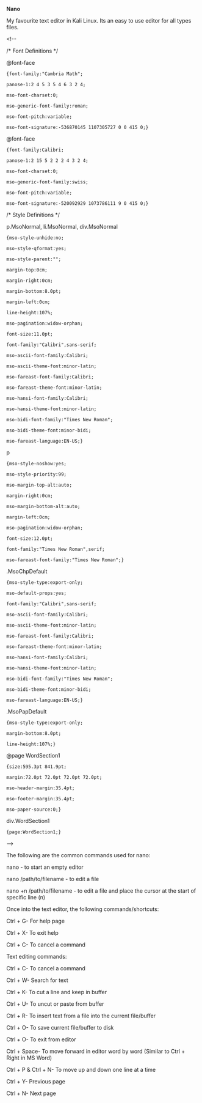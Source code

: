 **Nano**

My favourite text editor in Kali Linux. Its an easy to use editor for all types files.

&lt;!--  
 /\* Font Definitions \*/  
 @font-face  
	{font-family:"Cambria Math";  
	panose-1:2 4 5 3 5 4 6 3 2 4;  
	mso-font-charset:0;  
	mso-generic-font-family:roman;  
	mso-font-pitch:variable;  
	mso-font-signature:-536870145 1107305727 0 0 415 0;}  
@font-face  
	{font-family:Calibri;  
	panose-1:2 15 5 2 2 2 4 3 2 4;  
	mso-font-charset:0;  
	mso-generic-font-family:swiss;  
	mso-font-pitch:variable;  
	mso-font-signature:-520092929 1073786111 9 0 415 0;}  
 /\* Style Definitions \*/  
 p.MsoNormal, li.MsoNormal, div.MsoNormal  
	{mso-style-unhide:no;  
	mso-style-qformat:yes;  
	mso-style-parent:"";  
	margin-top:0cm;  
	margin-right:0cm;  
	margin-bottom:8.0pt;  
	margin-left:0cm;  
	line-height:107%;  
	mso-pagination:widow-orphan;  
	font-size:11.0pt;  
	font-family:"Calibri",sans-serif;  
	mso-ascii-font-family:Calibri;  
	mso-ascii-theme-font:minor-latin;  
	mso-fareast-font-family:Calibri;  
	mso-fareast-theme-font:minor-latin;  
	mso-hansi-font-family:Calibri;  
	mso-hansi-theme-font:minor-latin;  
	mso-bidi-font-family:"Times New Roman";  
	mso-bidi-theme-font:minor-bidi;  
	mso-fareast-language:EN-US;}  
p  
	{mso-style-noshow:yes;  
	mso-style-priority:99;  
	mso-margin-top-alt:auto;  
	margin-right:0cm;  
	mso-margin-bottom-alt:auto;  
	margin-left:0cm;  
	mso-pagination:widow-orphan;  
	font-size:12.0pt;  
	font-family:"Times New Roman",serif;  
	mso-fareast-font-family:"Times New Roman";}  
.MsoChpDefault  
	{mso-style-type:export-only;  
	mso-default-props:yes;  
	font-family:"Calibri",sans-serif;  
	mso-ascii-font-family:Calibri;  
	mso-ascii-theme-font:minor-latin;  
	mso-fareast-font-family:Calibri;  
	mso-fareast-theme-font:minor-latin;  
	mso-hansi-font-family:Calibri;  
	mso-hansi-theme-font:minor-latin;  
	mso-bidi-font-family:"Times New Roman";  
	mso-bidi-theme-font:minor-bidi;  
	mso-fareast-language:EN-US;}  
.MsoPapDefault  
	{mso-style-type:export-only;  
	margin-bottom:8.0pt;  
	line-height:107%;}  
@page WordSection1  
	{size:595.3pt 841.9pt;  
	margin:72.0pt 72.0pt 72.0pt 72.0pt;  
	mso-header-margin:35.4pt;  
	mso-footer-margin:35.4pt;  
	mso-paper-source:0;}  
div.WordSection1  
	{page:WordSection1;}  
--&gt;  


The following are the common commands used for nano:

nano - to start an empty editor

nano /path/to/filename - to edit a file

nano +n /path/to/filename - to edit a file and place the cursor at the start of specific line \(n\)



Once into the text editor, the following commands/shortcuts:

Ctrl + G- For help page

Ctrl + X- To exit help

Ctrl + C- To cancel a command



Text editing commands:

Ctrl + C- To cancel a command

Ctrl + W- Search for text

Ctrl + K- To cut a line and keep in buffer

Ctrl + U- To uncut or paste from buffer

Ctrl + R- To insert text from a file into the current file/buffer

Ctrl + O- To save current file/buffer to disk

Ctrl + O- To exit from editor

Ctrl + Space- To move forward in editor word by word \(Similar to Ctrl + Right in MS Word\)

Ctrl + P & Ctrl + N- To move up and down one line at a time

Ctrl + Y- Previous page

Ctrl + N- Next page




